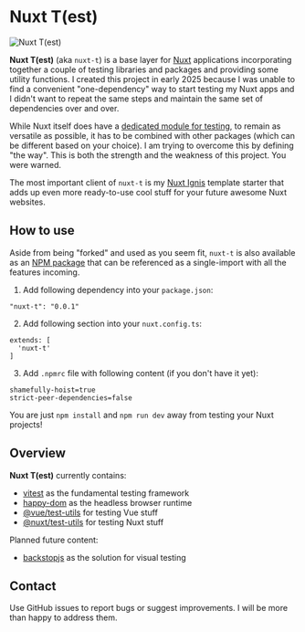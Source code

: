 # Nuxt T(est)

![Nuxt T(est)](https://github.com/AloisSeckar/nuxt-t/blob/main/public/nuxt-t.png)

**Nuxt T(est)** (aka `nuxt-t`) is a base layer for [Nuxt](https://nuxt.com/) applications incorporating together a couple of testing libraries and packages and providing some utility functions. I created this project in early 2025 because I was unable to find a convenient "one-dependency" way to start testing my Nuxt apps and I didn't want to repeat the same steps and maintain the same set of dependencies over and over. 

While Nuxt itself does have a [dedicated module for testing](https://nuxt.com/docs/getting-started/testing), to remain as versatile as possible, it has to be combined with other packages (which can be different based on your choice). I am trying to overcome this by defining "the way". This is both the strength and the weakness of this project. You were warned.

The most important client of `nuxt-t` is my [Nuxt Ignis](https://github.com/AloisSeckar/nuxt-ignis) template starter that adds up even more ready-to-use cool stuff for your future awesome Nuxt websites.


## How to use

Aside from being "forked" and used as you seem fit, `nuxt-t` is also available as an [NPM package](https://www.npmjs.com/package/nuxt-t) that can be referenced as a single-import with all the features incoming.

1) Add following dependency into your `package.json`:
```
"nuxt-t": "0.0.1"
```

2) Add following section into your `nuxt.config.ts`:
```
extends: [
  'nuxt-t'
]
```

3) Add `.npmrc` file with following content (if you don't have it yet):
```
shamefully-hoist=true
strict-peer-dependencies=false
```

You are just `npm install` and `npm run dev` away from testing your Nuxt projects!


## Overview

**Nuxt T(est)** currently contains:
- [vitest](https://www.npmjs.com/package/vitest) as the fundamental testing framework
- [happy-dom](https://www.npmjs.com/package/happy-dom) as the headless browser runtime
- [@vue/test-utils](https://www.npmjs.com/package/@vue/test-utils) for testing Vue stuff
- [@nuxt/test-utils](https://www.npmjs.com/package/@nuxt/test-utils) for testing Nuxt stuff

Planned future content:
- [backstopjs](https://www.npmjs.com/package/backstopjs) as the solution for visual testing


## Contact

Use GitHub issues to report bugs or suggest improvements. I will be more than happy to address them.
